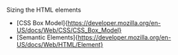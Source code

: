 Sizing the HTML elements

 - [CSS Box Model]{https://developer.mozilla.org/en-US/docs/Web/CSS/CSS_Box_Model}
 - [Semantic Elements]{https://developer.mozilla.org/en-US/docs/Web/HTML/Element}